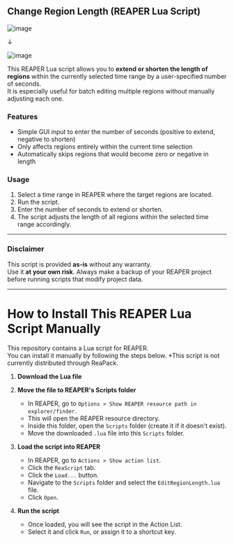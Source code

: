 ## Change Region Length (REAPER Lua Script)


![image](https://github.com/user-attachments/assets/ea466b93-bda8-4827-bd53-eaacf06ebcfd)

↓

![image](https://github.com/user-attachments/assets/6ef741a0-2327-459a-88c4-0683a9786639)



This REAPER Lua script allows you to **extend or shorten the length of regions** within the currently selected time range by a user-specified number of seconds.  
It is especially useful for batch editing multiple regions without manually adjusting each one.

### Features
- Simple GUI input to enter the number of seconds (positive to extend, negative to shorten)
- Only affects regions entirely within the current time selection
- Automatically skips regions that would become zero or negative in length

### Usage
1. Select a time range in REAPER where the target regions are located.
2. Run the script.
3. Enter the number of seconds to extend or shorten.
4. The script adjusts the length of all regions within the selected time range accordingly.

---

### Disclaimer

This script is provided **as-is** without any warranty.  
Use it **at your own risk**. Always make a backup of your REAPER project before running scripts that modify project data.



---


# How to Install This REAPER Lua Script Manually

This repository contains a Lua script for REAPER.  
You can install it manually by following the steps below.
*This script is not currently distributed through ReaPack.

1. **Download the Lua file**

2. **Move the file to REAPER's Scripts folder**

   - In REAPER, go to `Options > Show REAPER resource path in explorer/finder`.
   - This will open the REAPER resource directory.
   - Inside this folder, open the `Scripts` folder (create it if it doesn't exist).
   - Move the downloaded `.lua` file into this `Scripts` folder.

3. **Load the script into REAPER**

   - In REAPER, go to `Actions > Show action list`.
   - Click the `ReaScript` tab.
   - Click the `Load...` button.
   - Navigate to the `Scripts` folder and select the `EditRegionLength.lua` file.
   - Click `Open`.

4. **Run the script**

   - Once loaded, you will see the script in the Action List.
   - Select it and click `Run`, or assign it to a shortcut key.

